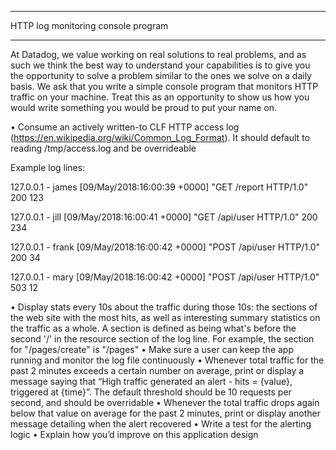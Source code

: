 ***********************************

HTTP log monitoring console program

***********************************

At Datadog, we value working on real solutions to real problems, and as such we think the best way to understand your capabilities is to give you the opportunity to solve a problem similar to the ones we solve on a daily basis. We ask that you write a simple console program that monitors HTTP traffic on your machine. Treat this as an opportunity to show us how you would write something you would be proud to put your name on.

• Consume an actively written-to CLF HTTP access log (https://en.wikipedia.org/wiki/Common_Log_Format). It should default to reading /tmp/access.log and be overrideable

Example log lines:

127.0.0.1 - james [09/May/2018:16:00:39 +0000] "GET /report HTTP/1.0" 200 123

127.0.0.1 - jill [09/May/2018:16:00:41 +0000] "GET /api/user HTTP/1.0" 200 234

127.0.0.1 - frank [09/May/2018:16:00:42 +0000] "POST /api/user HTTP/1.0" 200 34

127.0.0.1 - mary [09/May/2018:16:00:42 +0000] "POST /api/user HTTP/1.0" 503 12

• Display stats every 10s about the traffic during those 10s: the sections of the web site with the most hits, as well as interesting summary statistics on the traffic as a whole. A section is defined as being what's before the second '/' in the resource section of the log line. For example, the section for "/pages/create" is "/pages"
• Make sure a user can keep the app running and monitor the log file continuously
• Whenever total traffic for the past 2 minutes exceeds a certain number on average, print or display a message saying that “High traffic generated an alert - hits = {value}, triggered at {time}”. The default threshold should be 10 requests per second, and should be overridable
• Whenever the total traffic drops again below that value on average for the past 2 minutes, print or display another message detailing when the alert recovered
• Write a test for the alerting logic
• Explain how you’d improve on this application design